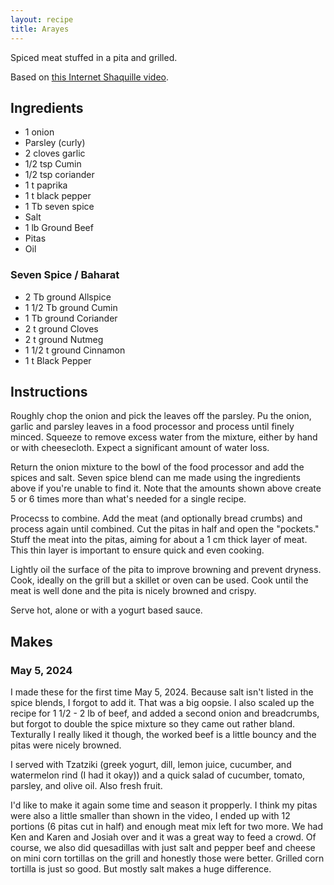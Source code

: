 ```yaml
---
layout: recipe
title: Arayes
---
```


Spiced meat stuffed in a pita and grilled.

Based on [this Internet Shaquille video](https://www.youtube.com/watch?v=1K45Fr4gXyM).

## Ingredients

- 1 onion
- Parsley (curly)
- 2 cloves garlic
- 1/2 tsp Cumin
- 1/2 tsp coriander
- 1 t paprika
- 1 t black pepper
- 1 Tb seven spice
- Salt
- 1 lb Ground Beef
- Pitas
- Oil

### Seven Spice / Baharat

- 2 Tb ground Allspice
- 1 1/2 Tb ground Cumin
- 1 Tb ground Coriander
- 2 t ground Cloves
- 2 t ground Nutmeg
- 1 1/2 t ground Cinnamon
- 1 t Black Pepper

## Instructions

Roughly chop the onion and pick the leaves off the parsley. Pu the onion, garlic and parsley leaves in a food processor and process until finely minced. Squeeze to remove excess water from the mixture, either by hand or with cheesecloth. Expect a significant amount of water loss.

Return the onion mixture to the bowl of the food processor and add the spices and salt. Seven spice blend can me made using the ingredients above if you're unable to find it. Note that the amounts shown above create 5 or 6 times more than what's needed for a single recipe.

Procecss to combine. Add the meat (and optionally bread crumbs) and process again until combined. Cut the pitas in half and open the "pockets." Stuff the meat into the pitas, aiming for about a 1 cm thick layer of meat. This thin layer is important to ensure quick and even cooking.

Lightly oil the surface of the pita to improve browning and prevent dryness. Cook, ideally on the grill but a skillet or oven can be used. Cook until the meat is well done and the pita is nicely browned and crispy.

Serve hot, alone or with a yogurt based sauce.

## Makes

### May 5, 2024

I made these for the first time May 5, 2024. Because salt isn't listed in the spice blends, I forgot to add it. That was a big oopsie. I also scaled up the recipe for 1 1/2 - 2 lb of beef, and added a second onion and breadcrumbs, but forgot to double the spice mixture so they came out rather bland. Texturally I really liked it though, the worked beef is a little bouncy and the pitas were nicely browned.

I served with Tzatziki (greek yogurt, dill, lemon juice, cucumber, and watermelon rind (I had it okay)) and a quick salad of cucumber, tomato, parsley, and olive oil. Also fresh fruit.

I'd like to make it again some time and season it propperly. I think my pitas were also a little smaller than shown in the video, I ended up with 12 portions (6 pitas cut in half) and enough meat mix left for two more. We had Ken and Karen and Josiah over and it was a great way to feed a crowd. Of course, we also did quesadillas with just salt and pepper beef and cheese on mini corn tortillas on the grill and honestly those were better. Grilled corn tortilla is just so good. But mostly salt makes a huge difference.
